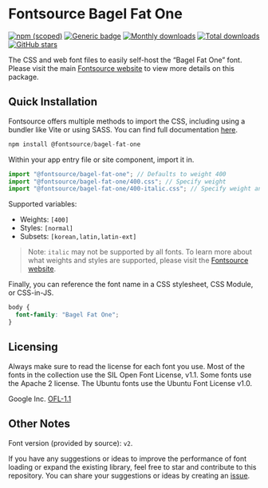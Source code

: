 # Fontsource Bagel Fat One

[![npm (scoped)](https://img.shields.io/npm/v/@fontsource/bagel-fat-one?color=brightgreen)](https://www.npmjs.com/package/@fontsource/bagel-fat-one) [![Generic badge](https://img.shields.io/badge/fontsource-passing-brightgreen)](https://github.com/fontsource/fontsource) [![Monthly downloads](https://badgen.net/npm/dm/@fontsource/bagel-fat-one)](https://github.com/fontsource/fontsource) [![Total downloads](https://badgen.net/npm/dt/@fontsource/bagel-fat-one)](https://github.com/fontsource/fontsource) [![GitHub stars](https://img.shields.io/github/stars/fontsource/fontsource.svg?style=social&label=Star)](https://github.com/fontsource/fontsource/stargazers)

The CSS and web font files to easily self-host the “Bagel Fat One” font. Please visit the main [Fontsource website](https://fontsource.org/fonts/bagel-fat-one) to view more details on this package.

## Quick Installation

Fontsource offers multiple methods to import the CSS, including using a bundler like Vite or using SASS. You can find full documentation [here](https://fontsource.org/docs/getting-started/introduction).

```javascript
npm install @fontsource/bagel-fat-one
```

Within your app entry file or site component, import it in.

```javascript
import "@fontsource/bagel-fat-one"; // Defaults to weight 400
import "@fontsource/bagel-fat-one/400.css"; // Specify weight
import "@fontsource/bagel-fat-one/400-italic.css"; // Specify weight and style
```

Supported variables:
- Weights: `[400]`
- Styles: `[normal]`
- Subsets: `[korean,latin,latin-ext]`

> Note: `italic` may not be supported by all fonts. To learn more about what weights and styles are supported, please visit the [Fontsource website](https://fontsource.org/fonts/bagel-fat-one).

Finally, you can reference the font name in a CSS stylesheet, CSS Module, or CSS-in-JS.

```css
body {
  font-family: "Bagel Fat One";
}
```

## Licensing
Always make sure to read the license for each font you use. Most of the fonts in the collection use the SIL Open Font License, v1.1. Some fonts use the Apache 2 license. The Ubuntu fonts use the Ubuntu Font License v1.0.

Google Inc.
[OFL-1.1](http://scripts.sil.org/OFL)

## Other Notes
Font version (provided by source): `v2`.

If you have any suggestions or ideas to improve the performance of font loading or expand the existing library, feel free to star and contribute to this repository. You can share your suggestions or ideas by creating an [issue](https://github.com/fontsource/fontsource/issues).